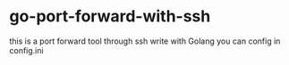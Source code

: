 # go-port-forward-with-ssh
this is a port forward tool through ssh write with Golang
you can config in config.ini
